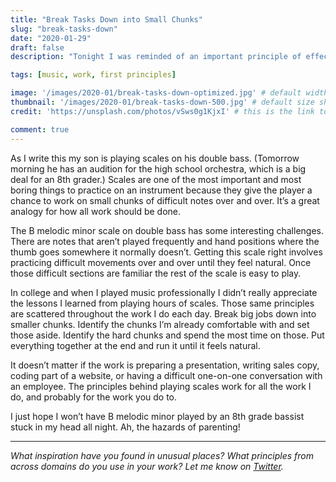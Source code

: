 ```yaml
---
title: "Break Tasks Down into Small Chunks"
slug: "break-tasks-down"
date: "2020-01-29"
draft: false
description: "Tonight I was reminded of an important principle of effective work as I listened to my son play his scales. Yes, even middle school string bassists can be inspiring 😆"

tags: [music, work, first principles]

image: '/images/2020-01/break-tasks-down-optimized.jpg' # default width is 1280
thumbnail: '/images/2020-01/break-tasks-down-500.jpg' # default size should be 500x500
credit: 'https://unsplash.com/photos/vSws0g1KjxI' # this is the link to the page the image came from 

comment: true
---
```

As I write this my son is playing scales on his double bass. (Tomorrow morning he has an audition for the high school orchestra, which is a big deal for an 8th grader.) Scales are one of the most important and most boring things to practice on an instrument because they give the player a chance to work on small chunks of difficult notes over and over. It’s a great analogy for how all work should be done.
<!--more-->

The B melodic minor scale on double bass has some interesting challenges. There are notes that aren’t played frequently and hand positions where the thumb goes somewhere it normally doesn’t. Getting this scale right involves practicing difficult movements over and over until they feel natural. Once those difficult sections are familiar the rest of the scale is easy to play.

In college and when I played music professionally I didn’t really appreciate the lessons I learned from playing hours of scales. Those same principles are scattered throughout the work I do each day. Break big jobs down into smaller chunks. Identify the chunks I’m already comfortable with and set those aside. Identify the hard chunks and spend the most time on those. Put everything together at the end and run it until it feels natural.

It doesn’t matter if the work is preparing a presentation, writing sales copy, coding part of a website, or having a difficult one-on-one conversation with an employee. The principles behind playing scales work for all the work I do, and probably for the work you do to.

I just hope I won’t have B melodic minor played by an 8th grade bassist stuck in my head all night. Ah, the hazards of parenting!

---

*What inspiration have you found in unusual places? What principles from across domains do you use in your work? Let me know on [Twitter](https://twitter.com/adamtervort/).*
